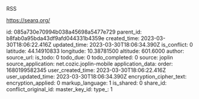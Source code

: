 RSS

https://searq.org/

id: 085a730e70994b038a45698a5477e729
parent_id: b8fab0a95bda43df9afd044331b4359e
created_time: 2023-03-30T18:06:22.416Z
updated_time: 2023-03-30T18:06:34.390Z
is_conflict: 0
latitude: 44.14910833
longitude: 10.38781500
altitude: 601.6000
author: 
source_url: 
is_todo: 0
todo_due: 0
todo_completed: 0
source: joplin
source_application: net.cozic.joplin-mobile
application_data: 
order: 1680199582345
user_created_time: 2023-03-30T18:06:22.416Z
user_updated_time: 2023-03-30T18:06:34.390Z
encryption_cipher_text: 
encryption_applied: 0
markup_language: 1
is_shared: 0
share_id: 
conflict_original_id: 
master_key_id: 
type_: 1
